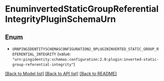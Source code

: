 # EnuminvertedStaticGroupReferentialIntegrityPluginSchemaUrn

## Enum


* `URNPINGIDENTITYSCHEMASCONFIGURATION2_0PLUGININVERTED_STATIC_GROUP_REFERENTIAL_INTEGRITY` (value: `"urn:pingidentity:schemas:configuration:2.0:plugin:inverted-static-group-referential-integrity"`)


[[Back to Model list]](../README.md#documentation-for-models) [[Back to API list]](../README.md#documentation-for-api-endpoints) [[Back to README]](../README.md)


